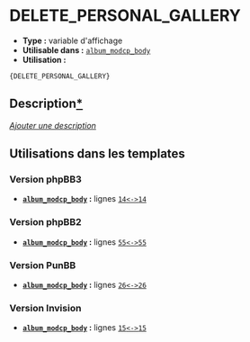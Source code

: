 # DELETE_PERSONAL_GALLERY
* __Type :__ variable d'affichage
* __Utilisable dans :__ [`album_modcp_body`](../tpl/album_modcp_body.md#readme)
* __Utilisation :__

```smarty
{DELETE_PERSONAL_GALLERY}
```

## Description[*](https://fa-tvars.appspot.com/var/DELETE_PERSONAL_GALLERY)
[*Ajouter une description*](https://fa-tvars.appspot.com/var/DELETE_PERSONAL_GALLERY)

## Utilisations dans les templates

### Version phpBB3
* __[`album_modcp_body`](../tpl/album_modcp_body.md#readme) :__ lignes [`14`](../src/prosilver/album_modcp_body.tpl#L14)[`<->`](../src/prosilver/album_modcp_body.tpl#L14-L14)[`14`](../src/prosilver/album_modcp_body.tpl#L14)

### Version phpBB2
* __[`album_modcp_body`](../tpl/album_modcp_body.md#readme) :__ lignes [`55`](../src/subsilver/album_modcp_body.tpl#L55)[`<->`](../src/subsilver/album_modcp_body.tpl#L55-L55)[`55`](../src/subsilver/album_modcp_body.tpl#L55)

### Version PunBB
* __[`album_modcp_body`](../tpl/album_modcp_body.md#readme) :__ lignes [`26`](../src/punbb/album_modcp_body.tpl#L26)[`<->`](../src/punbb/album_modcp_body.tpl#L26-L26)[`26`](../src/punbb/album_modcp_body.tpl#L26)

### Version Invision
* __[`album_modcp_body`](../tpl/album_modcp_body.md#readme) :__ lignes [`15`](../src/invision/album_modcp_body.tpl#L15)[`<->`](../src/invision/album_modcp_body.tpl#L15-L15)[`15`](../src/invision/album_modcp_body.tpl#L15)

